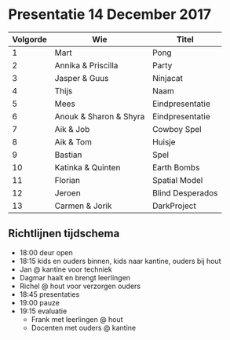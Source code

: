 # Presentatie 14 December 2017

Volgorde| Wie| Titel
---|---|---
1| Mart| Pong
2| Annika & Priscilla | Party
3| Jasper & Guus| Ninjacat
4| Thijs| Naam
5| Mees| Eindpresentatie
6| Anouk & Sharon & Shyra| Eindpresentatie
7| Aik & Job| Cowboy Spel
8| Aik & Tom| Huisje
9| Bastian| Spel
10| Katinka & Quinten| Earth Bombs
11| Florian| Spatial Model
12| Jeroen| Blind Desperados
13| Carmen & Jorik| DarkProject

## Richtlijnen tijdschema

 * 18:00 deur open
 * 18:15 kids en ouders binnen, kids naar kantine, ouders bij hout
  * Jan @ kantine voor techniek
  * Dagmar haalt en brengt leerlingen
  * Richel @ hout voor verzorgen ouders
 * 18:45 presentaties
 * 19:00 pauze
 * 19:15 evaluatie
    * Frank met leerlingen @ hout 
    * Docenten met ouders @ kantine 
